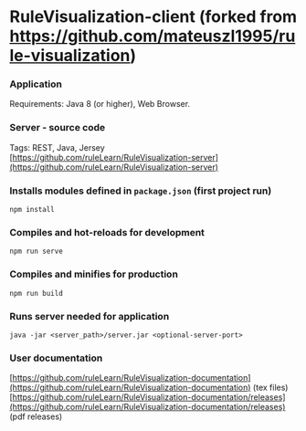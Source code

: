 # RuleVisualization-client (forked from https://github.com/mateuszl1995/rule-visualization)

### Application
Requirements: Java 8 (or higher), Web Browser.

### Server - source code
Tags: REST, Java, Jersey
<br>
[https://github.com/ruleLearn/RuleVisualization-server](https://github.com/ruleLearn/RuleVisualization-server)

### Installs modules defined in `package.json` (first project run)
```
npm install
```

### Compiles and hot-reloads for development
```
npm run serve
```

### Compiles and minifies for production
```
npm run build
```

### Runs server needed for application
```
java -jar <server_path>/server.jar <optional-server-port>
```

### User documentation
[https://github.com/ruleLearn/RuleVisualization-documentation](https://github.com/ruleLearn/RuleVisualization-documentation) (tex files)
<br>
[https://github.com/ruleLearn/RuleVisualization-documentation/releases](https://github.com/ruleLearn/RuleVisualization-documentation/releases) (pdf releases)
